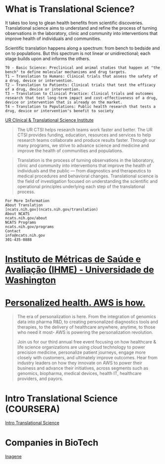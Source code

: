 # What is Translational Science?
It takes too long to glean health benefits from scientific discoveries. Translational science aims to understand and refine the process of turning observations in the laboratory, clinic and community into interventions that improve health of individuals and communities.

Scientific translation happens along a spectrum: from bench to bedside and on to populations. But this spectrum is not linear or unidirectional; each stage builds upon and informs the others.

    T0 - Basic Science: Preclinical and animal studies that happen at "the bench" to define molecular mechanisms and drug targets.
    T1 – Translation to Humans: Clinical trials that assess the safety of a drug, device or intervention.
    T2 – Translation to Patients: Clinical trials that test the efficacy of a drug, device or intervention.
    T3 – Translation to Clinical Practice: Clinical trials and outcomes research that test long-term impact and cost-effectiveness of a drug, device or intervention that is already on the market.
    T4 – Translation to Populations: Public health research that tests a drug, device or intervention's benefit to society
[UR Clinical & Translational Science Institute](https://www.urmc.rochester.edu/clinical-translational-science-institute.aspx)
>The UR CTSI helps research teams work faster and better. The UR CTSI provides funding, education, resources and services to help research teams collaborate and produce results faster. Through our many programs, we strive to advance science and medicine and improve the health of communities and populations.

>Translation is the process of turning observations in the laboratory, clinic and community into interventions that improve the health of individuals and the public — from diagnostics and therapeutics to medical procedures and behavioral changes. Translational science is the field of investigation focused on understanding the scientific and operational principles underlying each step of the translational process. 

```
For More Information
About Translation
[ncats.nih.gov](ncats.nih.gov/translation)
About NCATS
ncats.nih.gov/about
NCATS Programs
ncats.nih.gov/programs
Contact
info@ncats.nih.gov
301-435-0888
```

# [Instituto de Métricas de Saúde e Avaliação (IHME) - Universidade de Washington](http://www.healthdata.org/)
# [Personalized health. AWS is how.](https://pages.awscloud.com/NAMER-field-IND-HCLS-Virtual-Symposium-2021-reg-event.html?trk=em_a134p000006vpWQAAY&trkCampaign=AWS_Healthcare_and_Life_Sciences_Virtual_Symposium&sc_channel=em&sc_campaign=NAMER_IND_WEBINAR_hcls-virtual-symposium_20210527_7014z000001gIx3&sc_medium=em_368984&sc_outcome=Field_Marketing&sc_geo=NAMER&sc_country=mult&sc_content=AWS_Event)
>The era of personalization is here. From the integration of genomics data into pharma R&D, to creating personalized diagnostics tools and therapies, to the delivery of healthcare anywhere, anytime, to those who need it most- AWS is powering the personalization revolution.  
>
>Join us for our third annual free event focusing on how healthcare & life science organizations are using cloud technology to power precision medicine, personalize patient journeys, engage more closely with customers, and ultimately improve outcomes. Hear from industry leaders on how they innovate on AWS to power their business and advance their initiatives, across segments such as genomics, biopharma, medical devices, health IT, healthcare providers, and payors.


# Intro Translational Science (COURSERA)
[Intro Translational Science](https://www.coursera.org/learn/intro-translational-science/home/welcome)

# Companies in BioTech
[Inagene](https://inagene.com/pages/careers)
